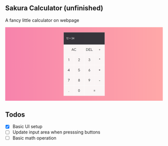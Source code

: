 ## Sakura Calculator (unfinished)

A fancy little calculator on webpage

<img alt="Sakura Calculator" src="pictures/promo.png">

## Todos

- [x] Basic UI setup
- [ ] Update input area when presssing buttons
- [ ] Basic math operation
